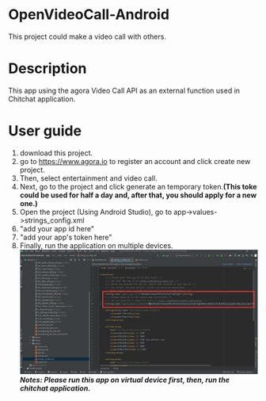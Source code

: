 # OpenVideoCall-Android
This project could make a video call with others.

# Description
This app using the agora Video Call API as an external function used in Chitchat application.

# User guide
1. download this project.
2. go to https://www.agora.io to register an account and click create new project.
3. Then, select entertainment and video call.
4. Next, go to the project and click generate an temporary token.**(This toke could be used for half a day and, after that, you should apply for a new one.)**
5. Open the project (Using Android Studio), go to app->values->strings_config.xml
6. <string name="agora_app_id">"add your app id here"</string>
7. <string name="agora_access_token">"add your app's token here"</string>
8. Finally, run the application on multiple devices.
![Image text](https://github.com/MobileGroup-T01-06-1/OpenVideoCall-Android/blob/main/T%5B92%5BW%60G%25TKPCYQ%7DP9%7DRI96.png)
***Notes: Please run this app on virtual device first, then, run the chitchat application.***
